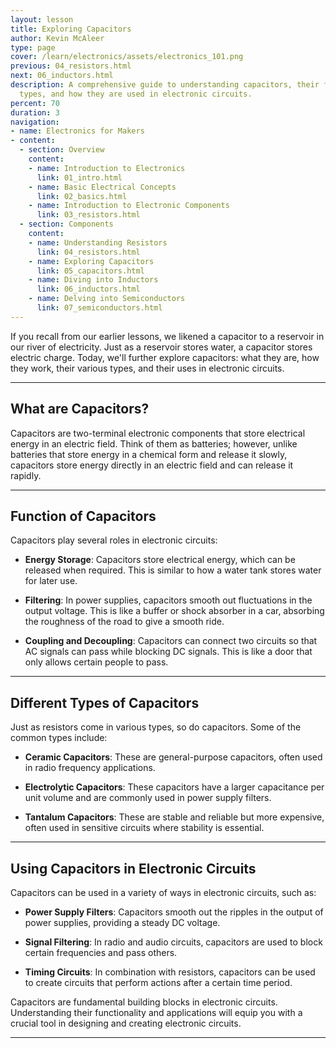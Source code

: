 ```yaml
---
layout: lesson
title: Exploring Capacitors
author: Kevin McAleer
type: page
cover: /learn/electronics/assets/electronics_101.png
previous: 04_resistors.html
next: 06_inductors.html
description: A comprehensive guide to understanding capacitors, their function, different
  types, and how they are used in electronic circuits.
percent: 70
duration: 3
navigation:
- name: Electronics for Makers
- content:
  - section: Overview
    content:
    - name: Introduction to Electronics
      link: 01_intro.html
    - name: Basic Electrical Concepts
      link: 02_basics.html
    - name: Introduction to Electronic Components
      link: 03_resistors.html
  - section: Components
    content:
    - name: Understanding Resistors
      link: 04_resistors.html
    - name: Exploring Capacitors
      link: 05_capacitors.html
    - name: Diving into Inductors
      link: 06_inductors.html
    - name: Delving into Semiconductors
      link: 07_semiconductors.html
---
```



If you recall from our earlier lessons, we likened a capacitor to a reservoir in our river of electricity. Just as a reservoir stores water, a capacitor stores electric charge. Today, we'll further explore capacitors: what they are, how they work, their various types, and their uses in electronic circuits.

---

## What are Capacitors?

Capacitors are two-terminal electronic components that store electrical energy in an electric field. Think of them as batteries; however, unlike batteries that store energy in a chemical form and release it slowly, capacitors store energy directly in an electric field and can release it rapidly.

---

## Function of Capacitors

Capacitors play several roles in electronic circuits:

- **Energy Storage**: Capacitors store electrical energy, which can be released when required. This is similar to how a water tank stores water for later use.

- **Filtering**: In power supplies, capacitors smooth out fluctuations in the output voltage. This is like a buffer or shock absorber in a car, absorbing the roughness of the road to give a smooth ride.

- **Coupling and Decoupling**: Capacitors can connect two circuits so that AC signals can pass while blocking DC signals. This is like a door that only allows certain people to pass.

---

## Different Types of Capacitors

Just as resistors come in various types, so do capacitors. Some of the common types include:

- **Ceramic Capacitors**: These are general-purpose capacitors, often used in radio frequency applications.

- **Electrolytic Capacitors**: These capacitors have a larger capacitance per unit volume and are commonly used in power supply filters.

- **Tantalum Capacitors**: These are stable and reliable but more expensive, often used in sensitive circuits where stability is essential.

---

## Using Capacitors in Electronic Circuits

Capacitors can be used in a variety of ways in electronic circuits, such as:

- **Power Supply Filters**: Capacitors smooth out the ripples in the output of power supplies, providing a steady DC voltage.

- **Signal Filtering**: In radio and audio circuits, capacitors are used to block certain frequencies and pass others.

- **Timing Circuits**: In combination with resistors, capacitors can be used to create circuits that perform actions after a certain time period.

Capacitors are fundamental building blocks in electronic circuits. Understanding their functionality and applications will equip you with a crucial tool in designing and creating electronic circuits.

---
